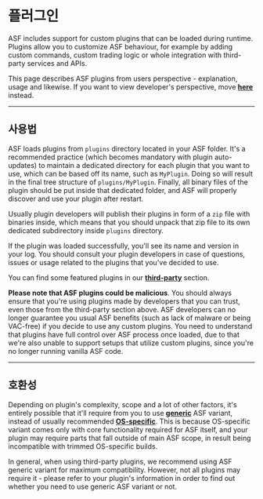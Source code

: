# 플러그인

ASF includes support for custom plugins that can be loaded during runtime. Plugins allow you to customize ASF behaviour, for example by adding custom commands, custom trading logic or whole integration with third-party services and APIs.

This page describes ASF plugins from users perspective - explanation, usage and likewise. If you want to view developer's perspective, move **[here](https://github.com/JustArchiNET/ArchiSteamFarm/wiki/Plugins-development)** instead.

---

## 사용법

ASF loads plugins from `plugins` directory located in your ASF folder. It's a recommended practice (which becomes mandatory with plugin auto-updates) to maintain a dedicated directory for each plugin that you want to use, which can be based off its name, such as `MyPlugin`. Doing so will result in the final tree structure of `plugins/MyPlugin`. Finally, all binary files of the plugin should be put inside that dedicated folder, and ASF will properly discover and use your plugin after restart.

Usually plugin developers will publish their plugins in form of a `zip` file with binaries inside, which means that you should unpack that zip file to its own dedicated subdirectory inside `plugins` directory.

If the plugin was loaded successfully, you'll see its name and version in your log. You should consult your plugin developers in case of questions, issues or usage related to the plugins that you've decided to use.

You can find some featured plugins in our **[third-party](https://github.com/JustArchiNET/ArchiSteamFarm/wiki/Third-party#asf-plugins)** section.

**Please note that ASF plugins could be malicious**. You should always ensure that you're using plugins made by developers that you can trust, even those from the third-party section above. ASF developers can no longer guarantee you usual ASF benefits (such as lack of malware or being VAC-free) if you decide to use any custom plugins. You need to understand that plugins have full control over ASF process once loaded, due to that we're also unable to support setups that utilize custom plugins, since you're no longer running vanilla ASF code.

---

## 호환성

Depending on plugin's complexity, scope and a lot of other factors, it's entirely possible that it'll require from you to use **[generic](https://github.com/JustArchiNET/ArchiSteamFarm/wiki/Setting-up#generic-setup)** ASF variant, instead of usually recommended **[OS-specific](https://github.com/JustArchiNET/ArchiSteamFarm/wiki/Setting-up#os-specific-setup)**. This is because OS-specific variant comes only with core functionality required for ASF itself, and your plugin may require parts that fall outside of main ASF scope, in result being incompatible with trimmed OS-specific builds.

In general, when using third-party plugins, we recommend using ASF generic variant for maximum compatibility. However, not all plugins may require it - please refer to your plugin's information in order to find out whether you need to use generic ASF variant or not.